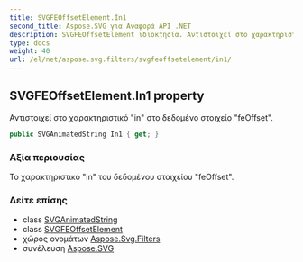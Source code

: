 ```yaml
---
title: SVGFEOffsetElement.In1
second_title: Aspose.SVG για Αναφορά API .NET
description: SVGFEOffsetElement ιδιοκτησία. Αντιστοιχεί στο χαρακτηριστικό in στο δεδομένο στοιχείο feOffset.
type: docs
weight: 40
url: /el/net/aspose.svg.filters/svgfeoffsetelement/in1/
---
```

## SVGFEOffsetElement.In1 property

Αντιστοιχεί στο χαρακτηριστικό "in" στο δεδομένο στοιχείο "feOffset".

```csharp
public SVGAnimatedString In1 { get; }
```

### Αξία περιουσίας

Το χαρακτηριστικό "in" του δεδομένου στοιχείου "feOffset".

### Δείτε επίσης

* class [SVGAnimatedString](../../../aspose.svg.datatypes/svganimatedstring/)
* class [SVGFEOffsetElement](../)
* χώρος ονομάτων [Aspose.Svg.Filters](../../svgfeoffsetelement/)
* συνέλευση [Aspose.SVG](../../../)


